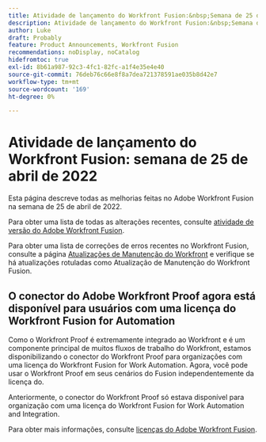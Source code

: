 ```yaml
---
title: Atividade de lançamento do Workfront Fusion:&nbsp;Semana de 25 de abril de 2022
description: Atividade de lançamento do Workfront Fusion:&nbsp;Semana de 25 de abril de 2022
author: Luke
draft: Probably
feature: Product Announcements, Workfront Fusion
recommendations: noDisplay, noCatalog
hidefromtoc: true
exl-id: 8b61a987-92c3-4fc1-82fc-a1f4e35e4e40
source-git-commit: 76deb76c66e8f8a7dea721378591ae035b8d42e7
workflow-type: tm+mt
source-wordcount: '169'
ht-degree: 0%

---
```


# Atividade de lançamento do Workfront Fusion: semana de 25 de abril de 2022

Esta página descreve todas as melhorias feitas no Adobe Workfront Fusion na semana de 25 de abril de 2022.

Para obter uma lista de todas as alterações recentes, consulte [atividade de versão do Adobe Workfront Fusion](../../../product-announcements/product-releases/fusion-release-activity/fusion-release-activity.md).

Para obter uma lista de correções de erros recentes no Workfront Fusion, consulte a página [Atualizações de Manutenção do Workfront](https://experienceleague.adobe.com/docs/workfront-known-issues/releases/current-updates.html) e verifique se há atualizações rotuladas como Atualização de Manutenção do Workfront Fusion.

## O conector do Adobe Workfront Proof agora está disponível para usuários com uma licença do Workfront Fusion for Automation

Como o Workfront Proof é extremamente integrado ao Workfront e é um componente principal de muitos fluxos de trabalho do Workfront, estamos disponibilizando o conector do Workfront Proof para organizações com uma licença do Workfront Fusion for Work Automation. Agora, você pode usar o Workfront Proof em seus cenários do Fusion independentemente da licença do.

Anteriormente, o conector do Workfront Proof só estava disponível para organização com uma licença do Workfront Fusion for Work Automation and Integration.

Para obter mais informações, consulte [licenças do Adobe Workfront Fusion](../../../workfront-fusion/get-started/license-automation-vs-integration.md).

